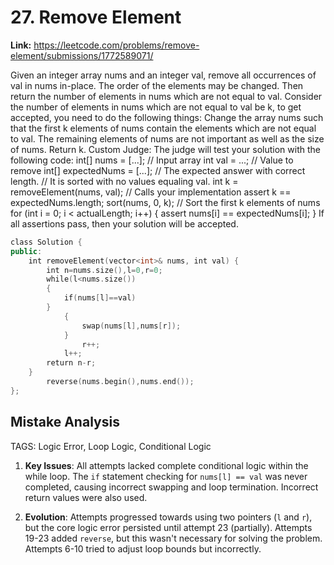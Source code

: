 # 27. Remove Element

**Link:** https://leetcode.com/problems/remove-element/submissions/1772589071/

Given an integer array nums and an integer val, remove all occurrences of val in nums in-place. The order of the elements may be changed. Then return the number of elements in nums which are not equal to val. Consider the number of elements in nums which are not equal to val be k, to get accepted, you need to do the following things: Change the array nums such that the first k elements of nums contain the elements which are not equal to val. The remaining elements of nums are not important as well as the size of nums. Return k. Custom Judge: The judge will test your solution with the following code: int[] nums = [...]; // Input array int val = ...; // Value to remove int[] expectedNums = [...]; // The expected answer with correct length. // It is sorted with no values equaling val. int k = removeElement(nums, val); // Calls your implementation assert k == expectedNums.length; sort(nums, 0, k); // Sort the first k elements of nums for (int i = 0; i < actualLength; i++) { assert nums[i] == expectedNums[i]; } If all assertions pass, then your solution will be accepted.

```cpp
class Solution {
public:
    int removeElement(vector<int>& nums, int val) {
        int n=nums.size(),l=0,r=0;
        while(l<nums.size())
        {
            if(nums[l]==val)
        }
            {
                swap(nums[l],nums[r]);
            }
                r++;
            l++;
        return n-r;
    }
        reverse(nums.begin(),nums.end());
};
```

## Mistake Analysis

TAGS: Logic Error, Loop Logic, Conditional Logic

1. **Key Issues**: All attempts lacked complete conditional logic within the while loop.  The `if` statement checking for `nums[l] == val` was never completed, causing incorrect swapping and loop termination.  Incorrect return values were also used.

2. **Evolution**: Attempts progressed towards using two pointers (`l` and `r`), but the core logic error persisted until attempt 23 (partially).  Attempts 19-23 added `reverse`, but this wasn't necessary for solving the problem.  Attempts 6-10 tried to adjust loop bounds but incorrectly.

